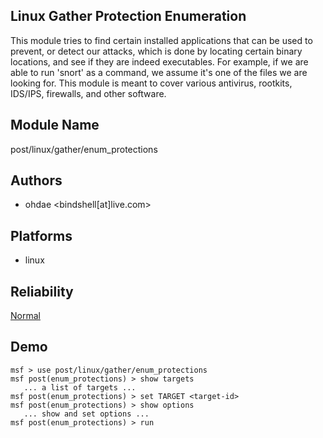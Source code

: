 ## Linux Gather Protection Enumeration

This module tries to find certain installed applications 
that can be used to prevent, or detect our attacks, which is 
done by locating certain binary locations, and see if they 
are indeed executables. For example, if we are able to run 
'snort' as a command, we assume it's one of the files we are 
looking for. This module is meant to cover various 
antivirus, rootkits, IDS/IPS, firewalls, and other software.


## Module Name
post/linux/gather/enum_protections

## Authors
* ohdae <bindshell[at]live.com>





## Platforms
* linux

## Reliability
[Normal](https://github.com/rapid7/metasploit-framework/wiki/Exploit-Ranking)

## Demo

```
msf > use post/linux/gather/enum_protections
msf post(enum_protections) > show targets
   ... a list of targets ...
msf post(enum_protections) > set TARGET <target-id>
msf post(enum_protections) > show options
   ... show and set options ...
msf post(enum_protections) > run
```
    
    